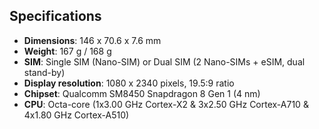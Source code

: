 ## Specifications
- **Dimensions**: 146 x 70.6 x 7.6 mm
- **Weight**: 167 g / 168 g
- **SIM**: Single SIM (Nano-SIM) or Dual SIM (2 Nano-SIMs + eSIM, dual stand-by)
- **Display resolution**: 1080 x 2340 pixels, 19.5:9 ratio
- **Chipset**: Qualcomm SM8450 Snapdragon 8 Gen 1 (4 nm)
- **CPU**: Octa-core (1x3.00 GHz Cortex-X2 & 3x2.50 GHz Cortex-A710 & 4x1.80 GHz Cortex-A510)